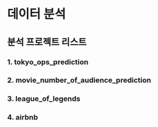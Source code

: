 # 데이터 분석

## 분석 프로젝트 리스트
### 1. tokyo_ops_prediction
### 2. movie_number_of_audience_prediction
### 3. league_of_legends
### 4. airbnb